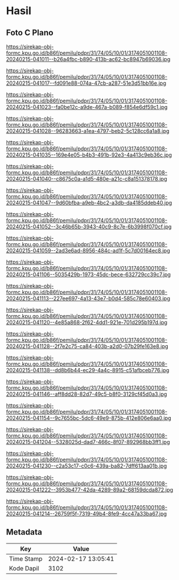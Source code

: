 # Hasil

## Foto C Plano

https://sirekap-obj-formc.kpu.go.id/b86f/pemilu/pdpr/31/74/05/10/01/3174051001108-20240215-041011--b26a4fbc-b890-413b-ac62-bc8947b69036.jpg

https://sirekap-obj-formc.kpu.go.id/b86f/pemilu/pdpr/31/74/05/10/01/3174051001108-20240215-041017--fd091e88-074a-47cb-a287-51e3d51bb16e.jpg

https://sirekap-obj-formc.kpu.go.id/b86f/pemilu/pdpr/31/74/05/10/01/3174051001108-20240215-041023--fa0be12c-a9de-467a-b089-f854e6df59c1.jpg

https://sirekap-obj-formc.kpu.go.id/b86f/pemilu/pdpr/31/74/05/10/01/3174051001108-20240215-041028--96283663-a1ea-4797-beb2-5c128cc6a1a8.jpg

https://sirekap-obj-formc.kpu.go.id/b86f/pemilu/pdpr/31/74/05/10/01/3174051001108-20240215-041035--169e4e05-b4b3-491b-92e3-4a413c9eb36c.jpg

https://sirekap-obj-formc.kpu.go.id/b86f/pemilu/pdpr/31/74/05/10/01/3174051001108-20240215-041040--c8675c0a-a1d5-480e-a21c-c8a151378178.jpg

https://sirekap-obj-formc.kpu.go.id/b86f/pemilu/pdpr/31/74/05/10/01/3174051001108-20240215-041047--9d60bfba-a9eb-4bc2-a3db-da4185ddeb40.jpg

https://sirekap-obj-formc.kpu.go.id/b86f/pemilu/pdpr/31/74/05/10/01/3174051001108-20240215-041052--3c46b65b-3943-40c9-8c7e-6b3998f070cf.jpg

https://sirekap-obj-formc.kpu.go.id/b86f/pemilu/pdpr/31/74/05/10/01/3174051001108-20240215-041059--2ad3e6ad-8956-484c-ad1f-5c7d00164ec8.jpg

https://sirekap-obj-formc.kpu.go.id/b86f/pemilu/pdpr/31/74/05/10/01/3174051001108-20240215-041106--5035429b-1973-45dc-bece-632729cc39c7.jpg

https://sirekap-obj-formc.kpu.go.id/b86f/pemilu/pdpr/31/74/05/10/01/3174051001108-20240215-041113--227ee697-4a13-43e7-b0d4-585c78e60403.jpg

https://sirekap-obj-formc.kpu.go.id/b86f/pemilu/pdpr/31/74/05/10/01/3174051001108-20240215-041120--4e85a868-2f62-4dd1-921e-701d295b197d.jpg

https://sirekap-obj-formc.kpu.go.id/b86f/pemilu/pdpr/31/74/05/10/01/3174051001108-20240215-041128--2f7e2c75-ca84-403b-a2d0-07b29fe163e8.jpg

https://sirekap-obj-formc.kpu.go.id/b86f/pemilu/pdpr/31/74/05/10/01/3174051001108-20240215-041138--dd8b6b44-ec29-4a4c-8915-c51afbceb776.jpg

https://sirekap-obj-formc.kpu.go.id/b86f/pemilu/pdpr/31/74/05/10/01/3174051001108-20240215-041146--aff8dd28-82d7-49c5-b8f0-3129cf45d0a3.jpg

https://sirekap-obj-formc.kpu.go.id/b86f/pemilu/pdpr/31/74/05/10/01/3174051001108-20240215-041154--9c7655bc-5dc6-49e9-875b-412e806e6aa0.jpg

https://sirekap-obj-formc.kpu.go.id/b86f/pemilu/pdpr/31/74/05/10/01/3174051001108-20240215-041204--5328025d-dad7-466c-8f07-892968bb3ff1.jpg

https://sirekap-obj-formc.kpu.go.id/b86f/pemilu/pdpr/31/74/05/10/01/3174051001108-20240215-041230--c2a53c17-c0c6-439a-ba82-7dff613aa01b.jpg

https://sirekap-obj-formc.kpu.go.id/b86f/pemilu/pdpr/31/74/05/10/01/3174051001108-20240215-041222--3953b477-42da-4289-89a2-68159dcda872.jpg

https://sirekap-obj-formc.kpu.go.id/b86f/pemilu/pdpr/31/74/05/10/01/3174051001108-20240215-041214--26759f5f-7319-49b4-8fe9-4cc47a33ba67.jpg


## Metadata

| Key        | Value               |
| ---------- | ------------------- |
| Time Stamp | 2024-02-17 13:05:41 |
| Kode Dapil | 3102                |



